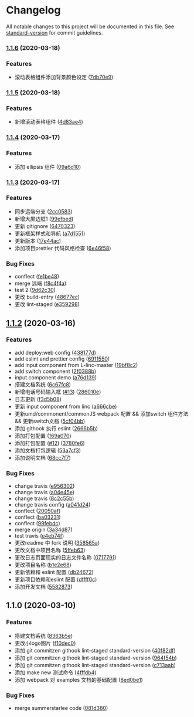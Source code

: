 # Changelog

All notable changes to this project will be documented in this file. See [standard-version](https://github.com/conventional-changelog/standard-version) for commit guidelines.

### [1.1.6](https://github.com/FatriFE/FatriVueUI/compare/v1.1.5...v1.1.6) (2020-03-18)


### Features

* 滚动表格组件添加背景颜色设定 ([7db70e9](https://github.com/FatriFE/FatriVueUI/commit/7db70e9dde66c1b63a4f3144239e0f597ef59f98))

### [1.1.5](https://github.com/FatriFE/FatriVueUI/compare/v1.1.4...v1.1.5) (2020-03-18)


### Features

* 新增滚动表格组件 ([4d83ae4](https://github.com/FatriFE/FatriVueUI/commit/4d83ae4b542e530d67f4a0f8238698572618744e))

### [1.1.4](https://github.com/FatriFE/FatriVueUI/compare/v1.1.3...v1.1.4) (2020-03-17)


### Features

* 添加 ellipsis 组件 ([09a6d10](https://github.com/FatriFE/FatriVueUI/commit/09a6d1044dba05bdbb6826a6f9763cbcbb8dca26))

### [1.1.3](https://github.com/FatriFE/FatriVueUI/compare/v1.2.0...v1.1.3) (2020-03-17)


### Features

* 同步远端分支 ([2cc0583](https://github.com/FatriFE/FatriVueUI/commit/2cc0583515c42eee5a3560b987ae62b2d2398fa8))
* 新增大屏边框1 ([99efbed](https://github.com/FatriFE/FatriVueUI/commit/99efbeda77c297bbf3d0fb7a036e7b022014cbf6))
* 更新 gitignore ([6470323](https://github.com/FatriFE/FatriVueUI/commit/64703231879ae63ca6da1366386fedfe40975821))
* 更新框架样式和导航 ([a7d1551](https://github.com/FatriFE/FatriVueUI/commit/a7d1551f7add7e0c93f717470fbc4710bc4c6ee6))
* 更新版本 ([17e44ac](https://github.com/FatriFE/FatriVueUI/commit/17e44acb1b2c951c38a723e52b0de27341ed58fe))
* 添加项目prettier 代码风格检查 ([6e46f58](https://github.com/FatriFE/FatriVueUI/commit/6e46f583c564a8f04305899d7ed6bf87c18f4d13))


### Bug Fixes

* conflect ([fe1be48](https://github.com/FatriFE/FatriVueUI/commit/fe1be4849954d9f52806c82e0d06c93f73a841ac))
* merge 远端 ([f8c4f4a](https://github.com/FatriFE/FatriVueUI/commit/f8c4f4ada25983d5827b06a3e325e6c1947c3ae0))
* test 2 ([9d62c30](https://github.com/FatriFE/FatriVueUI/commit/9d62c3082e6e72fb7d8f8657b477744db8971f77))
* 更改 build-entry ([48677ec](https://github.com/FatriFE/FatriVueUI/commit/48677eca6618063a5f73a7cf4c4cb663c55c1944))
* 更改 lint-staged ([e359298](https://github.com/FatriFE/FatriVueUI/commit/e359298c0b0c7df2b9793e2a61be68887e526e4e))

## [1.1.2](https://github.com/FatriFE/FatriVueUI/compare/v1.1.0...v1.2.0) (2020-03-16)


### Features

* add deploy:web config ([438177d](https://github.com/FatriFE/FatriVueUI/commit/438177d7b32ba1cd3b27e9985dd26f0e852694b5))
* add eslint and prettier config ([6911550](https://github.com/FatriFE/FatriVueUI/commit/691155027aa0c75775bda9c65816e2736145d503))
* add input component from L-linc-master ([19bf8c2](https://github.com/FatriFE/FatriVueUI/commit/19bf8c2641f48f93afa90b6cd19cbf394e93f619))
* add switch component ([2f0388b](https://github.com/FatriFE/FatriVueUI/commit/2f0388b7401c96ec5c44628d5b635a9bea223e26))
* input component demo ([a76d139](https://github.com/FatriFE/FatriVueUI/commit/a76d139f66dd272596fb3e46b9bff031ffa059ec))
* 搭建文档系统 ([6c67fc8](https://github.com/FatriFE/FatriVueUI/commit/6c67fc81cbf21eeef76efb54360b8ce78c22ae1a))
* 新增电话号码输入框 ([#13](https://github.com/FatriFE/FatriVueUI/issues/13)) ([286010e](https://github.com/FatriFE/FatriVueUI/commit/286010e671639b5fd67f1e3415f5ab4db783550c))
* 日志更新 ([f3d5b08](https://github.com/FatriFE/FatriVueUI/commit/f3d5b0882dedaf449460640820da95822b3c0148))
* 更新 input component from linc ([a666cbe](https://github.com/FatriFE/FatriVueUI/commit/a666cbefbc7b5053d76d9322e9b5538d16bd3f29))
* 更新umd/commonent/commonJS webpack 配置 && 添加switch 组件方法 && 更新switch文档 ([5cf04bb](https://github.com/FatriFE/FatriVueUI/commit/5cf04bbcc1b7cb87210c1fb116779991e6ef8457))
* 添加 githook 执行 eslint ([2666b5b](https://github.com/FatriFE/FatriVueUI/commit/2666b5b4112a87c79cead032cf408cace61930a9))
* 添加打包配置 ([169a070](https://github.com/FatriFE/FatriVueUI/commit/169a070c4996d2de2fc04c17d293c6d455f25019))
* 添加打包配置 ([#12](https://github.com/FatriFE/FatriVueUI/issues/12)) ([3780fe6](https://github.com/FatriFE/FatriVueUI/commit/3780fe6c1ac151a5794509a6b60dd1c7960664fb))
* 添加文档打包逻辑 ([53a7cf3](https://github.com/FatriFE/FatriVueUI/commit/53a7cf3ec446ac388cc82a733902cd3660f710fe))
* 添加说明文档 ([68cc7f7](https://github.com/FatriFE/FatriVueUI/commit/68cc7f73397c6c5bfa192222933a8a52da52f7d5))


### Bug Fixes

* change travis ([e956302](https://github.com/FatriFE/FatriVueUI/commit/e95630283ae2d83f2789aa5fe3ed8eb2451b86de))
* change travis ([a04e45e](https://github.com/FatriFE/FatriVueUI/commit/a04e45e72f1f14321f5f8852e69ffe4fa6fabac3))
* change travis ([8c2c55b](https://github.com/FatriFE/FatriVueUI/commit/8c2c55b5cf63b9b90eaff144dfbaee459a1b3372))
* change travis config ([a041d24](https://github.com/FatriFE/FatriVueUI/commit/a041d24327a6cccf8153e21b1348be6ed2bb4e47))
* conflect ([20050af](https://github.com/FatriFE/FatriVueUI/commit/20050af6218c7771f18c3fefc14e61297599a505))
* conflect ([ba03231](https://github.com/FatriFE/FatriVueUI/commit/ba03231c60f97e0864e3295dc1e9e2a18a1ece25))
* conflect ([99febdc](https://github.com/FatriFE/FatriVueUI/commit/99febdca01f57fe194ad1ab9689ce7105fa4cc42))
* merge origin ([3a34d87](https://github.com/FatriFE/FatriVueUI/commit/3a34d874a782931cbbc4024124efaa6b03080e2a))
* test travis ([e4eb74f](https://github.com/FatriFE/FatriVueUI/commit/e4eb74ff74e055e4f74bd684c5ddf48dfb0c9af4))
* 更改readme 中 fork 说明 ([358565a](https://github.com/FatriFE/FatriVueUI/commit/358565a78377b630c64e399aa1e5ee35c089f0ae))
* 更改文档中项目名称 ([5ffeb63](https://github.com/FatriFE/FatriVueUI/commit/5ffeb63a5d8b86f095d395c08fe1fe54108e0f74))
* 更改日志页面现实的日志文件名称 ([0717791](https://github.com/FatriFE/FatriVueUI/commit/07177917877adcfcfd629e4eeeb9bcad8f6242f7))
* 更改项目名称 ([b1e2e68](https://github.com/FatriFE/FatriVueUI/commit/b1e2e680819fcad4bc666f5187015268a20d7601))
* 更新依赖和 eslint  配置 ([db24672](https://github.com/FatriFE/FatriVueUI/commit/db246723dcf16d12708e6b7d176841b2abc20ab1))
* 更新项目依赖和eslint 配置 ([dffff0c](https://github.com/FatriFE/FatriVueUI/commit/dffff0ca32a26c1cdde846601edbfbb77f3744d0))
* 添加开发文档 ([5582873](https://github.com/FatriFE/FatriVueUI/commit/55828736671dceb4369a80a0ce45b49d2ffb804a))

## 1.1.0 (2020-03-10)


### Features

* 搭建文档系统 ([8363b5e](https://github.com/FatriFE/FatriVueUI/commit/8363b5ef6bdc4b144cf6472564b6cce238829a1b))
* 更改小logo图片 ([f10dec0](https://github.com/FatriFE/FatriVueUI/commit/f10dec028ab3795abd6b1ba94122f7858304a48a))
* 添加 git  commitzen  githook lint-staged standard-version ([40f82df](https://github.com/FatriFE/FatriVueUI/commit/40f82dff9b27d0154999e7bf087abaf3bc516631))
* 添加 git  commitzen  githook lint-staged standard-version ([964f54b](https://github.com/FatriFE/FatriVueUI/commit/964f54bfaf6cb3d45cdb7566632aa4317db6d309))
* 添加 git  commitzen  githook lint-staged standard-version ([c713aab](https://github.com/FatriFE/FatriVueUI/commit/c713aabf228b2c39915a3782bee5d401a7b4bd8b))
* 添加 make new 测试命令 ([4fffdb4](https://github.com/FatriFE/FatriVueUI/commit/4fffdb45a0ff58c6b241b4fa1dfd4624ff54f633))
* 添加 webpack 对 examples 文档的基础配置 ([8ed0be1](https://github.com/FatriFE/FatriVueUI/commit/8ed0be1056f505c2f9b3e2ad82c6c5cee9fbeccb))


### Bug Fixes

* merge summerstarlee code ([081d380](https://github.com/FatriFE/FatriVueUI/commit/081d38086f5c5272c211b6af134745318fb2d005))
